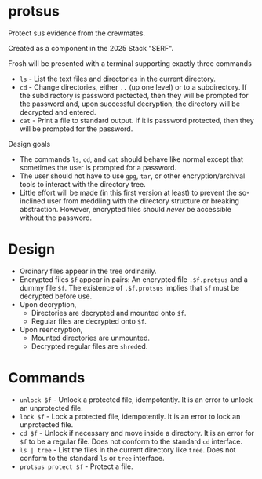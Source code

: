 # protsus

Protect sus evidence from the crewmates.

Created as a component in the 2025 Stack "SERF".

Frosh will be presented with a terminal supporting exactly three commands
* `ls` - List the text files and directories in the current directory.
* `cd` - Change directories, either `..` (up one level) or to a subdirectory. If the subdirectory is password protected, then they will be prompted for the password and, upon successful decryption, the directory will be decrypted and entered.
* `cat` - Print a file to standard output. If it is password protected, then they will be prompted for the password.

Design goals
* The commands `ls`, `cd`, and `cat` should behave like normal except that sometimes the user is prompted for a password.
* The user should not have to use `gpg`, `tar`, or other encryption/archival tools to interact with the directory tree.
* Little effort will be made (in this first version at least) to prevent the so-inclined user from meddling with the directory structure or breaking abstraction. However, encrypted files should _never_ be accessible without the password.

# Design

* Ordinary files appear in the tree ordinarily.
* Encrypted files `$f` appear in pairs: An encrypted file `.$f.protsus` and a dummy file `$f`. The existence of `.$f.protsus` implies that `$f` must be decrypted before use.
* Upon decryption,
    * Directories are decrypted and mounted onto `$f`.
    * Regular files are decrypted onto `$f`.
* Upon reencryption,
    * Mounted directories are unmounted.
    * Decrypted regular files are `shred`ed.

# Commands

* `unlock $f` - Unlock a protected file, idempotently. It is an error to unlock an unprotected file.
* `lock $f` - Lock a protected file, idempotently. It is an error to lock an unprotected file.
* `cd $f` - Unlock if necessary and move inside a directory. It is an error for `$f` to be a regular file. Does not conform to the standard `cd` interface.
* `ls | tree` - List the files in the current directory like `tree`. Does not conform to the standard `ls` or `tree` interface.
* `protsus protect $f` - Protect a file.
